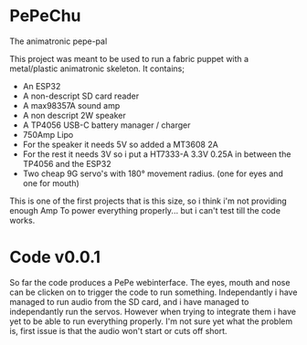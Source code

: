 # PePeChu
The animatronic pepe-pal

This project was meant to be used to run a fabric puppet with a metal/plastic
animatronic skeleton. It contains;
  - An ESP32
  - A non-descript SD card reader
  - A max98357A sound amp
  - A non descript 2W speaker
  - A TP4056 USB-C battery manager / charger
  - 750Amp Lipo
  - For the speaker it needs 5V so added a MT3608 2A
  - For the rest it needs 3V so i put a HT7333-A 3.3V 0.25A in between the 
      TP4056 and the ESP32
  - Two cheap 9G servo's with 180° movement radius. (one for eyes and one for mouth)
  
This is one of the first projects that is this size, so i think i'm not providing enough Amp 
To power everything properly... but i can't test till the code works.


# Code v0.0.1
So far the code produces a PePe webinterface. The eyes, mouth and nose can be clicken on to trigger
the code to run something. 
Independantly i have managed to run audio from the SD card, and i have managed to independantly run 
the servos. However when trying to integrate them i have yet to be able to run everything properly.
I'm not sure yet what the problem is, first issue is that the audio won't start or cuts off short.

